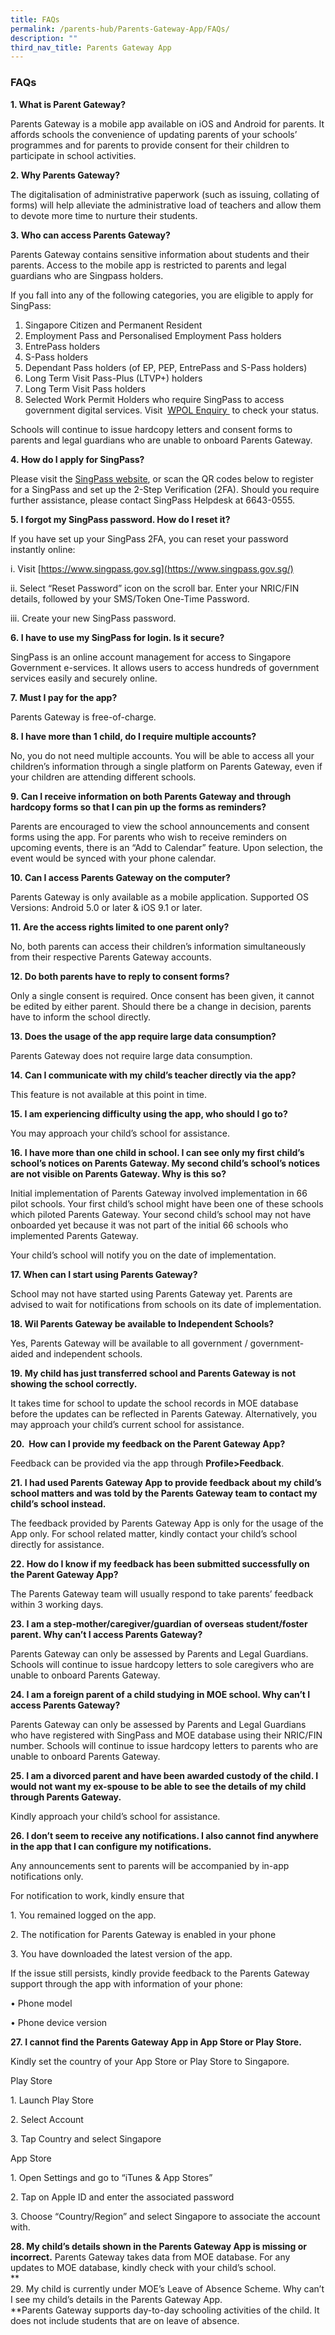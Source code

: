 ```yaml
---
title: FAQs
permalink: /parents-hub/Parents-Gateway-App/FAQs/
description: ""
third_nav_title: Parents Gateway App
---
```

### FAQs

**1\. What is Parent Gateway?**  

Parents Gateway is a mobile app available on iOS and Android for parents. It affords&nbsp;schools the convenience of updating parents of your schools’ programmes and for&nbsp;parents to provide consent for their children to participate in school activities.

**2.&nbsp;Why Parents Gateway?**&nbsp;

The digitalisation of administrative paperwork (such as issuing, collating of forms) will help alleviate the administrative load of teachers and allow them to devote more time to nurture their students.    

**3.&nbsp;Who can access Parents Gateway?**&nbsp;

Parents Gateway contains sensitive information about students and their parents. Access to the mobile app is restricted to parents and legal guardians who are Singpass holders.  

If you fall into any of the following categories, you are eligible to apply for SingPass:

1.  Singapore Citizen and Permanent Resident
2.  Employment Pass and Personalised Employment Pass holders
3.  EntrePass holders
4.  S-Pass holders
5.  Dependant Pass holders (of EP, PEP, EntrePass and S-Pass holders)
6.  Long Term Visit Pass-Plus (LTVP+) holders
7.  Long Term Visit Pass holders
8.  Selected Work Permit Holders who require SingPass to access government digital services. Visit&nbsp; [WPOL Enquiry ](https://service2.mom.gov.sg/workpass/enquiry/prelanding)&nbsp;to check your status.&nbsp;

Schools will continue to issue hardcopy letters and consent forms to parents and legal guardians who are unable to onboard Parents Gateway.  

**4.&nbsp;How do I apply for SingPass?**

Please visit the&nbsp;[SingPass website](https://www.singpass.gov.sg/), or scan the QR codes below to register for a SingPass and set up the 2-Step Verification (2FA). Should you require further assistance, please contact SingPass Helpdesk at 6643-0555.



**5.&nbsp;I forgot my SingPass password. How do I reset it?**&nbsp;

If you have set up your SingPass 2FA, you can reset your password instantly online:&nbsp;

  

i. Visit&nbsp;[https://www.singpass.gov.sg](https://www.singpass.gov.sg/)&nbsp;

ii. Select “Reset Password” icon on the scroll bar. Enter your NRIC/FIN details, followed by your SMS/Token One-Time Password.&nbsp;

iii. Create your new SingPass password.  

  

**6.&nbsp;I have to use my SingPass for login. Is it secure?**

SingPass is an online account management for access to Singapore Government e-services. It allows users to access hundreds of government services easily and securely online.&nbsp;  

  

**7.&nbsp;Must I pay for the app?**

Parents Gateway is free-of-charge.&nbsp;  

  

**8.&nbsp;I have more than 1 child, do I require multiple accounts?**

No, you do not need multiple accounts. You will be able to access all your children’s information through a single platform on Parents Gateway, even if your children are attending different schools.&nbsp;  

  

**9.&nbsp;Can I receive information on both Parents Gateway and through hardcopy forms so that I can pin up the forms as reminders?**

Parents are encouraged to view the school announcements and consent forms using the app. For parents who wish to receive reminders on upcoming events, there is an “Add to Calendar” feature. Upon selection, the event would be synced with your phone calendar.  

  

**10.&nbsp;Can I access Parents Gateway on the computer?**

Parents Gateway is only available as a mobile application. Supported OS Versions: Android 5.0 or later &amp; iOS 9.1 or later.  

  

**11.&nbsp;Are the access rights limited to one parent only?**

No, both parents can access their children’s information simultaneously from their respective Parents Gateway accounts.&nbsp;  

  

**12.&nbsp;Do both parents have to reply to consent forms?**

Only a single consent is required. Once consent has been given, it cannot be edited by either parent. Should there be a change in decision, parents have to inform the school directly.  

  

**13.&nbsp;Does the usage of the app require large data consumption?**

Parents Gateway does not require large data consumption.&nbsp;  

  

**14.&nbsp;Can I communicate with my child’s teacher directly via the app?**

This feature is not available at this point in time.&nbsp;  

  

**15.&nbsp;I am experiencing difficulty using the app, who should I go to?**

You may approach your child’s school for assistance.&nbsp;&nbsp;  

  

**16.&nbsp;I have more than one child in school. I can see only my first child’s school’s notices on Parents Gateway. My second child’s school’s notices are not visible on Parents Gateway. Why is this so?**

Initial implementation of Parents Gateway involved implementation in 66 pilot schools. Your first child’s school might have been one of these schools which piloted Parents Gateway. Your second child’s school may not have onboarded yet because it was not part of the initial 66 schools who implemented Parents Gateway.&nbsp;

  

Your child’s school will notify you on the date of implementation.

  

**17\. When can I start using Parents Gateway?**&nbsp;  

School may not have started using Parents Gateway yet. Parents are advised to wait for notifications from schools on its date of implementation.

  

**18\. Wil Parents Gateway be available to Independent Schools?**

Yes, Parents Gateway will be available to all government / government-aided and independent schools.&nbsp;

  

**19.&nbsp;My child has just transferred school and Parents Gateway is not showing the school correctly.**

It takes time for school to update the school records in MOE database before the updates can be reflected in Parents Gateway. Alternatively, you may approach your child’s current school for assistance.&nbsp;

  

**20.&nbsp;&nbsp;How can I provide my feedback on the Parent Gateway App?**

Feedback can be provided via the app through&nbsp;**Profile&gt;Feedback**.

  

**21.&nbsp;I had used Parents Gateway App to provide feedback about my child’s school matters and was told by the Parents Gateway team to contact my child’s school instead.**

The feedback provided by Parents Gateway App is only for the usage of the App only. For school related matter, kindly contact your child’s school directly for assistance.&nbsp;

  

**22.&nbsp;How do I know if my feedback has been submitted successfully on the Parent Gateway App?**

The Parents Gateway team will usually respond to take parents’ feedback within 3 working days.&nbsp;

  

**23.&nbsp;I am a step-mother/caregiver/guardian of overseas student/foster parent. Why can’t I access Parents Gateway?**

Parents Gateway can only be assessed by Parents and Legal Guardians. Schools will continue to issue hardcopy letters to sole caregivers who are unable to onboard Parents Gateway.

  

**24.&nbsp;I am a foreign parent of a child studying in MOE school. Why can’t I access Parents Gateway?**

Parents Gateway can only be assessed by Parents and Legal Guardians who have registered with SingPass and MOE database using their NRIC/FIN number. Schools will continue to issue hardcopy letters to parents who are unable to onboard Parents Gateway.&nbsp;  

  

**25.&nbsp;I am a divorced parent and have been awarded custody of the child. I would not want my ex-spouse to be able to see the details of my child through Parents Gateway.**

Kindly approach your child’s school for assistance.&nbsp;  

  

**26.&nbsp;I don’t seem to receive any notifications. I also cannot find anywhere in&nbsp;the app that I can configure my notifications.**&nbsp;

Any announcements sent to parents will be accompanied by in-app notifications only.&nbsp;  

  

For notification to work, kindly ensure that&nbsp;

1\. You remained logged on the app.&nbsp;

2\. The notification for Parents Gateway is enabled in your phone&nbsp;

3\. You have downloaded the latest version of the app.&nbsp;

  

If the issue still persists, kindly provide feedback to the Parents Gateway support through the app with information of your phone:&nbsp;

• Phone model&nbsp;

• Phone device version&nbsp;  

  

**27.&nbsp;I cannot find the Parents Gateway App in App Store or Play Store.**

Kindly set the country of your App Store or Play Store to Singapore.&nbsp;

  

Play Store&nbsp;

1\. Launch Play Store&nbsp;

2\. Select Account&nbsp;

3\. Tap Country and select Singapore

  

App Store&nbsp;

1\. Open Settings and go to “iTunes &amp; App Stores”&nbsp;

2\. Tap on Apple ID and enter the associated password&nbsp;

3\. Choose “Country/Region” and select Singapore to associate the account with.&nbsp;

  

**28\. My child’s details shown in the Parents Gateway App is missing or incorrect.**&nbsp;Parents Gateway takes data from MOE database. For any updates to MOE database, kindly check with your child’s school.  
**  
29.&nbsp;My child is currently under MOE’s Leave of Absence Scheme. Why can’t I see my child’s details in the Parents Gateway App.  
**Parents Gateway supports day-to-day schooling activities of the child. It does not include students that are on leave of absence.
